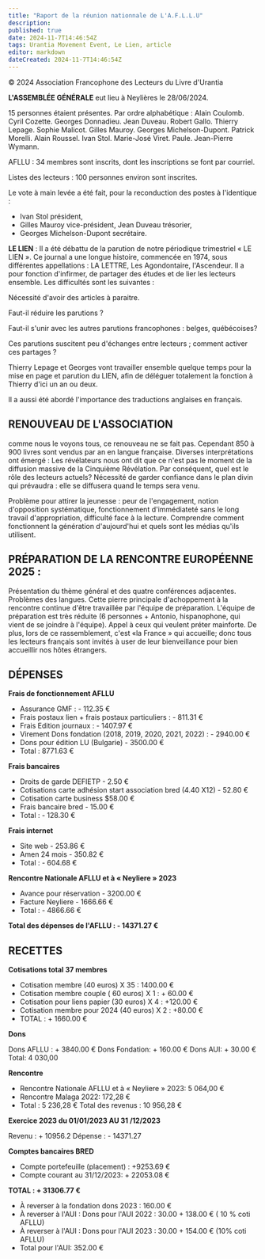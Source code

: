 ```yaml
---
title: "Raport de la réunion nationnale de L'A.F.L.L.U"
description: 
published: true
date: 2024-11-7T14:46:54Z
tags: Urantia Movement Event, Le Lien, article
editor: markdown
dateCreated: 2024-11-7T14:46:54Z
---
```


<p class="v-card v-sheet theme--light grey lighten-3 px-2">© 2024 Association Francophone des Lecteurs du Livre d'Urantia</p>

**L'ASSEMBLÉE GÉNÉRALE** eut lieu à Neylières le 28/06/2024.

15 personnes étaient présentes. Par ordre alphabétique : Alain Coulomb. Cyril Cozette. Georges Donnadieu. Jean Duveau. Robert Gallo. Thierry Lepage. Sophie Malicot. Gilles Mauroy. Georges Michelson-Dupont. Patrick Morelli. Alain Roussel. Ivan Stol. Marie-José Viret. Paule. Jean-Pierre Wymann.

AFLLU : 34 membres sont inscrits, dont les inscriptions se font par courriel.

Listes des lecteurs : 100 personnes environ sont inscrites.

Le vote à main levée a été fait, pour la reconduction des postes à l'identique :

- Ivan Stol président,
- Gilles Mauroy vice-président, Jean Duveau trésorier,
- Georges Michelson-Dupont secrétaire.

**LE LIEN** : Il a été débattu de la parution de notre périodique trimestriel « LE LIEN ». Ce journal a une longue histoire, commencée en 1974, sous différentes appellations : LA LETTRE, Les Agondontaire, l'Ascendeur. Il a pour fonction d'infirmer, de partager des études et de lier les lecteurs ensemble. Les difficultés sont les suivantes :

Nécessité d'avoir des articles à paraitre.

Faut-il réduire les parutions ?

Faut-il s'unir avec les autres parutions francophones : belges, québécoises?

Ces parutions suscitent peu d'échanges entre lecteurs ; comment activer ces partages ?

Thierry Lepage et Georges vont travailler ensemble quelque temps pour la mise en page et parution du LIEN, afin de déléguer totalement la fonction à Thierry d'ici un an ou deux.

Il a aussi été abordé l'importance des traductions anglaises en français.

## RENOUVEAU DE L'ASSOCIATION

comme nous le voyons tous, ce renouveau ne se fait pas. Cependant 850 à 900 livres sont vendus par an en langue française.
Diverses interprétations ont émergé :
Les révélateurs nous ont dit que ce n'est pas le moment de la diffusion massive de la Cinquième Révélation. Par conséquent, quel est le rôle des lecteurs actuels?
Nécessité de garder confiance dans le plan divin qui prévaudra : elle se diffusera quand le temps sera venu.

Problème pour attirer la jeunesse : peur de l'engagement, notion d'opposition systématique, fonctionnement d'immédiateté sans le long travail d'appropriation, difficulté face à la lecture.
Comprendre comment fonctionnent la génération d'aujourd'hui et quels sont les médias qu'ils utilisent.

## PRÉPARATION DE LA RENCONTRE EUROPÉENNE 2025 :

Présentation du thème général et des quatre conférences adjacentes.
Problèmes des langues. Cette pierre principale d'achoppement à la rencontre continue d'être travaillée par l'équipe de préparation.
L'équipe de préparation est très réduite (6 personnes + Antonio, hispanophone, qui vient de se joindre à l'équipe). Appel à ceux qui veulent préter mainforte. De plus, lors de ce rassemblement, c'est «la France » qui accueille; donc tous les lecteurs français sont invités à user de leur bienveillance pour bien accueillir nos hôtes étrangers.

## DÉPENSES

**Frais de fonctionnement AFLLU**

- Assurance GMF : - 112.35 €
- Frais postaux lien + frais postaux particuliers : - 811.31 €
- Frais Edition journaux : - 1407.97 €
- Virement Dons fondation (2018, 2019, 2020, 2021, 2022) : - 2940.00 €
- Dons pour édition LU (Bulgarie) - 3500.00 €
- Total : 8771.63 €

**Frais bancaires**

- Droits de garde DEFIETP - 2.50 €
- Cotisations carte adhésion start association bred (4.40 X12) - 52.80 €
- Cotisation carte business $58.00 €
- Frais bancaire bred - 15.00 €
- Total : - 128.30 €

**Frais internet**

- Site web - 253.86 €
- Amen 24 mois - 350.82 €
- Total : - 604.68 €

**Rencontre Nationale AFLLU et à « Neyliere » 2023**

- Avance pour réservation - 3200.00 €
- Facture Neyliere - 1666.66 €
- Total : - 4866.66 €

**Total des dépenses de l'AFLLU : - 14371.27 €**


## RECETTES

**Cotisations total 37 membres**

- Cotisation membre (40 euros) X 35 : 1400.00 €
- Cotisation membre couple ( 60 euros) X 1 : + 60.00 €
- Cotisation pour liens papier (30 euros) X 4 : +120.00 €
- Cotisation membre pour 2024 (40 euros) X 2 : +80.00 €
- TOTAL : + 1660.00 €

**Dons**

Dons AFLLU : + 3840.00 €
Dons Fondation: + 160.00 €
Dons AUI: + 30.00 €
Total: 4 030,00

**Rencontre**

- Rencontre Nationale AFLLU et à « Neyliere » 2023: 5 064,00 €
- Rencontre Malaga 2022: 172,28 €
- Total : 5 236,28 €
Total des revenus : 10 956,28 €

**Exercice 2023 du 01/01/2023 AU 31 /12/2023**

Revenu : + 10956.2
Dépense : - 14371.27

**Comptes bancaires BRED**

- Compte portefeuille (placement) : +9253.69 €
- Compte courant au 31/12/2023: + 22053.08 €

**TOTAL : + 31306.77 €**

- À reverser à la fondation dons 2023 : 160.00 €
- À reverser à l'AUI : Dons pour l'AUI 2022 : 30.00 + 138.00 € ( 10 \% coti AFLLU)
- À reverser à l'AUI : Dons pour l'AUI 2023 : 30.00 + 154.00 € (10\% coti AFLLU)
- Total pour l'AUI: 352.00 €
